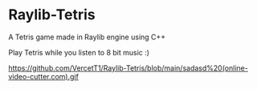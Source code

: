 # Raylib-Tetris
A Tetris game made in Raylib engine using C++

Play Tetris while you listen to 8 bit music :)

https://github.com/VercetT1/Raylib-Tetris/blob/main/sadasd%20(online-video-cutter.com).gif




